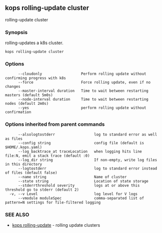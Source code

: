 ## kops rolling-update cluster

rolling-update cluster

### Synopsis


rolling-updates a k8s cluster.

```
kops rolling-update cluster
```

### Options

```
      --cloudonly                  Perform rolling update without confirming progress with k8s
      --force                      Force rolling update, even if no changes
      --master-interval duration   Time to wait between restarting masters (default 5m0s)
      --node-interval duration     Time to wait between restarting nodes (default 2m0s)
      --yes                        perform rolling update without confirmation
```

### Options inherited from parent commands

```
      --alsologtostderr                  log to standard error as well as files
      --config string                    config file (default is $HOME/.kops.yaml)
      --log_backtrace_at traceLocation   when logging hits line file:N, emit a stack trace (default :0)
      --log_dir string                   If non-empty, write log files in this directory
      --logtostderr                      log to standard error instead of files (default false)
      --name string                      Name of cluster
      --state string                     Location of state storage
      --stderrthreshold severity         logs at or above this threshold go to stderr (default 2)
  -v, --v Level                          log level for V logs
      --vmodule moduleSpec               comma-separated list of pattern=N settings for file-filtered logging
```

### SEE ALSO
* [kops rolling-update](kops_rolling-update.md)	 - rolling update clusters

